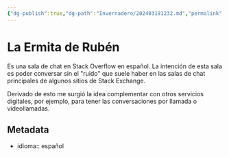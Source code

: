 ```yaml
---
{"dg-publish":true,"dg-path":"Invernadero/202403191232.md","permalink":"/invernadero/202403191232/","title":"La Ermita de Rubén","noteIcon":"default","created":"2024-03-19T12:32:52.636-06:00","updated":"2024-03-19T12:51:03.136-06:00"}
---
```


# La Ermita de Rubén

Es una sala de chat en Stack Overflow en español. La intención de esta sala es poder conversar sin el "ruido" que suele haber en las salas de chat principales de algunos sitios de Stack Exchange.

Derivado de esto me surgió la idea complementar con otros servicios digitales, por ejemplo, para tener las conversaciones por llamada o videollamadas.
## Metadata
- idioma:: español